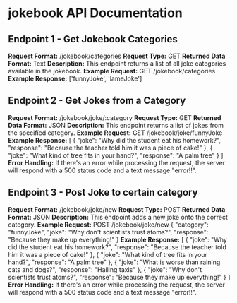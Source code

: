 # jokebook API Documentation

## Endpoint 1 - Get Jokebook Categories
**Request Format:** /jokebook/categories
**Request Type:** GET
**Returned Data Format:** Text
**Description:** This endpoint returns a list of all joke categories available in the jokebook.
**Example Request:** GET /jokebook/categories
**Example Response:** ['funnyJoke', 'lameJoke']


## Endpoint 2 - Get Jokes from a Category
**Request Format:** /jokebook/joke/:category
**Request Type:** GET
**Returned Data Format:** JSON
**Description:** This endpoint returns a list of jokes from the specified category.
**Example Request:** GET /jokebook/joke/funnyJoke
**Example Response:**
[
    {
        "joke": "Why did the student eat his homework?",
        "response": "Because the teacher told him it was a piece of cake!"
    },
    {
        "joke": "What kind of tree fits in your hand?",
        "response": "A palm tree"
    }
]
**Error Handling:** If there's an error while processing the request, the server will respond with a 500 status code and a text message "error!!".

## Endpoint 3 - Post Joke to certain category
**Request Format:** /jokebook/joke/new
**Request Type:** POST
**Returned Data Format:** JSON
**Description:** This endpoint adds a new joke onto the correct category.
**Example Request:** POST /jokebook/joke/new
{
    "category": "funnyJoke",
    "joke": "Why don't scientists trust atoms?",
    "response": "Because they make up everything!"
}
**Example Response:**
[
    {
        "joke": "Why did the student eat his homework?",
        "response": "Because the teacher told him it was a piece of cake!"
    },
    {
        "joke": "What kind of tree fits in your hand?",
        "response": "A palm tree"
    },
    {
        "joke": "What is worse than raining cats and dogs?",
        "response": "Hailing taxis"
    },
    {
        "joke": "Why don't scientists trust atoms?",
        "response": "Because they make up everything!"
    }
]
**Error Handling:** If there's an error while processing the request, the server will respond with a 500 status code and a text message "error!!".